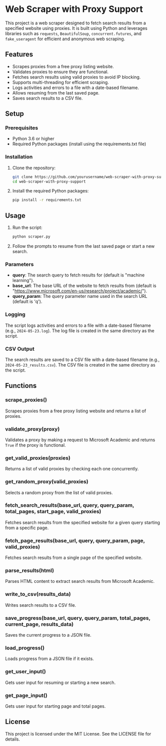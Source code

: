 # Web Scraper with Proxy Support

This project is a web scraper designed to fetch search results from a specified website using proxies. It is built using Python and leverages libraries such as `requests`, `BeautifulSoup`, `concurrent.futures`, and `fake_useragent` for efficient and anonymous web scraping.

## Features

- Scrapes proxies from a free proxy listing website.
- Validates proxies to ensure they are functional.
- Fetches search results using valid proxies to avoid IP blocking.
- Supports multi-threading for efficient scraping.
- Logs activities and errors to a file with a date-based filename.
- Allows resuming from the last saved page.
- Saves search results to a CSV file.

## Setup

### Prerequisites

- Python 3.6 or higher
- Required Python packages (install using the requirements.txt file)

### Installation

1. Clone the repository:

    ```sh
    git clone https://github.com/yourusername/web-scraper-with-proxy-support.git
    cd web-scraper-with-proxy-support
    ```

2. Install the required Python packages:

    ```sh
    pip install -r requirements.txt
    ```

## Usage

1. Run the script:

    ```sh
    python scraper.py
    ```

2. Follow the prompts to resume from the last saved page or start a new search.

### Parameters

- **query**: The search query to fetch results for (default is "machine learning").
- **base_url**: The base URL of the website to fetch results from (default is "https://www.microsoft.com/en-us/research/project/academic/").
- **query_param**: The query parameter name used in the search URL (default is 'q').

### Logging

The script logs activities and errors to a file with a date-based filename (e.g., `2024-05-23.log`). The log file is created in the same directory as the script.

### CSV Output

The search results are saved to a CSV file with a date-based filename (e.g., `2024-05-23_results.csv`). The CSV file is created in the same directory as the script.

## Functions

### scrape_proxies()

Scrapes proxies from a free proxy listing website and returns a list of proxies.

### validate_proxy(proxy)

Validates a proxy by making a request to Microsoft Academic and returns `True` if the proxy is functional.

### get_valid_proxies(proxies)

Returns a list of valid proxies by checking each one concurrently.

### get_random_proxy(valid_proxies)

Selects a random proxy from the list of valid proxies.

### fetch_search_results(base_url, query, query_param, total_pages, start_page, valid_proxies)

Fetches search results from the specified website for a given query starting from a specific page.

### fetch_page_results(base_url, query, query_param, page, valid_proxies)

Fetches search results from a single page of the specified website.

### parse_results(html)

Parses HTML content to extract search results from Microsoft Academic.

### write_to_csv(results_data)

Writes search results to a CSV file.

### save_progress(base_url, query, query_param, total_pages, current_page, results_data)

Saves the current progress to a JSON file.

### load_progress()

Loads progress from a JSON file if it exists.

### get_user_input()

Gets user input for resuming or starting a new search.

### get_page_input()

Gets user input for starting page and total pages.

## License

This project is licensed under the MIT License. See the LICENSE file for details.
